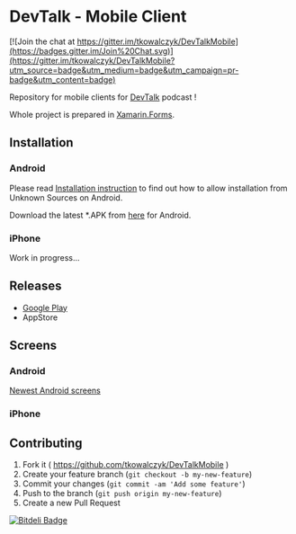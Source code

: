 DevTalk - Mobile Client
===============

[![Join the chat at https://gitter.im/tkowalczyk/DevTalkMobile](https://badges.gitter.im/Join%20Chat.svg)](https://gitter.im/tkowalczyk/DevTalkMobile?utm_source=badge&utm_medium=badge&utm_campaign=pr-badge&utm_content=badge)

Repository for mobile clients for [DevTalk](http://devtalk.pl) podcast !

Whole project is prepared in [Xamarin.Forms](https://xamarin.com/forms).

## Installation

### Android
Please read [Installation instruction](https://github.com/tkowalczyk/DevTalkMobile/blob/master/INSTALLATION.md) to find out how to allow installation from Unknown Sources on Android.

Download the latest *.APK from [here](https://github.com/tkowalczyk/DevTalkMobile/releases) for Android.

### iPhone
Work in progress...

## Releases

- [Google Play](https://play.google.com/store/apps/details?id=info.kownet.devtalk)
- AppStore

## Screens

### Android
[Newest Android screens](https://github.com/tkowalczyk/DevTalkMobile/tree/master/Screens/2016-02-17/Android)

### iPhone


## Contributing

1. Fork it ( https://github.com/tkowalczyk/DevTalkMobile )
2. Create your feature branch (`git checkout -b my-new-feature`)
3. Commit your changes (`git commit -am 'Add some feature'`)
4. Push to the branch (`git push origin my-new-feature`)
5. Create a new Pull Request

[![Bitdeli Badge](https://d2weczhvl823v0.cloudfront.net/tkowalczyk/devtalkmobile/trend.png)](https://bitdeli.com/free "Bitdeli Badge")

